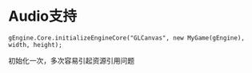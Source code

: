 # Audio支持
```
gEngine.Core.initializeEngineCore("GLCanvas", new MyGame(gEngine), width, height);
```
初始化一次，多次容易引起资源引用问题